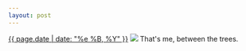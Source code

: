 ```yaml
---
layout: post
---
```


<p>
  <time><a href="/83">{{ page.date | date: "%e %B, %Y" }}</a></time>
  <a href="/83"><img src="{{ site.assets_url }}/83.jpg"/></a>
  <span>That's me, between the trees.</span>
</p>

